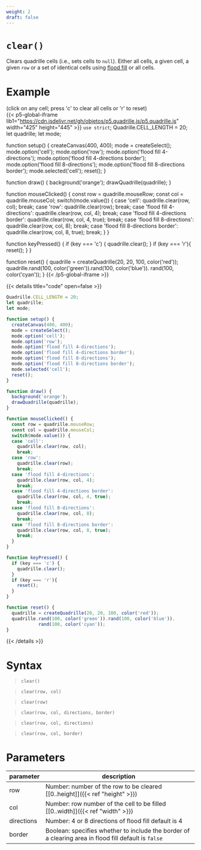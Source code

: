 ```yaml
---
weight: 2
draft: false
---
```


# `clear()`

Clears quadrille cells (i.e., sets cells to `null`). Either all cells, a given cell, a given `row` or a set of identical cells using [flood fill](https://en.m.wikipedia.org/wiki/Flood_fill) or all cells.

# Example

(click on any cell; press 'c' to clear all cells or 'r' to reset)\
{{< p5-global-iframe lib1="https://cdn.jsdelivr.net/gh/objetos/p5.quadrille.js/p5.quadrille.js" width="425" height="445" >}}
`use strict`;
Quadrille.CELL_LENGTH = 20;
let quadrille;
let mode;

function setup() {
  createCanvas(400, 400);
  mode = createSelect();
  mode.option('cell');
  mode.option('row');
  mode.option('flood fill 4-directions');
  mode.option('flood fill 4-directions border');
  mode.option('flood fill 8-directions');
  mode.option('flood fill 8-directions border');
  mode.selected('cell');
  reset();
}

function draw() {
  background('orange');
  drawQuadrille(quadrille);
}

function mouseClicked() {
  const row = quadrille.mouseRow;
  const col = quadrille.mouseCol;
  switch(mode.value()) {
  case 'cell':
    quadrille.clear(row, col);
    break;
  case 'row':
    quadrille.clear(row);
    break;
  case 'flood fill 4-directions':
    quadrille.clear(row, col, 4);
    break;
  case 'flood fill 4-directions border':
    quadrille.clear(row, col, 4, true);
    break;
  case 'flood fill 8-directions':
    quadrille.clear(row, col, 8);
    break;
  case 'flood fill 8-directions border':
    quadrille.clear(row, col, 8, true);
    break;
  }
}

function keyPressed() {
  if (key === 'c') {
    quadrille.clear();
  }
  if (key === 'r'){
    reset();
  }
}

function reset() {
  quadrille = createQuadrille(20, 20, 100, color('red'));
  quadrille.rand(100, color('green')).rand(100, color('blue')).
            rand(100, color('cyan'));
}
{{< /p5-global-iframe >}}

{{< details title="code" open=false >}}
```js
Quadrille.CELL_LENGTH = 20;
let quadrille;
let mode;

function setup() {
  createCanvas(400, 400);
  mode = createSelect();
  mode.option('cell');
  mode.option('row');
  mode.option('flood fill 4-directions');
  mode.option('flood fill 4-directions border');
  mode.option('flood fill 8-directions');
  mode.option('flood fill 8-directions border');
  mode.selected('cell');
  reset();
}

function draw() {
  background('orange');
  drawQuadrille(quadrille);
}

function mouseClicked() {
  const row = quadrille.mouseRow;
  const col = quadrille.mouseCol;
  switch(mode.value()) {
  case 'cell':
    quadrille.clear(row, col);
    break;
  case 'row':
    quadrille.clear(row);
    break;
  case 'flood fill 4-directions':
    quadrille.clear(row, col, 4);
    break;
  case 'flood fill 4-directions border':
    quadrille.clear(row, col, 4, true);
    break;
  case 'flood fill 8-directions':
    quadrille.clear(row, col, 8);
    break;
  case 'flood fill 8-directions border':
    quadrille.clear(row, col, 8, true);
    break;
  }
}

function keyPressed() {
  if (key === 'c') {
    quadrille.clear();
  }
  if (key === 'r'){
    reset();
  }
}

function reset() {
  quadrille = createQuadrille(20, 20, 100, color('red'));
  quadrille.rand(100, color('green')).rand(100, color('blue')).
            rand(100, color('cyan'));
}
```
{{< /details >}}

# Syntax

> `clear()`

> `clear(row, col)`

> `clear(row)`

> `clear(row, col, directions, border)`

> `clear(row, col, directions)`

> `clear(row, col, border)`

# Parameters

| parameter  | description                                                                                          |
|------------|------------------------------------------------------------------------------------------------------|
| row        | Number: number of the row to be cleared [\[0..height\]]({{< ref "height" >}})                        |
| col        | Number: row number of the cell to be filled [\[0..width\]]({{< ref "width" >}})                      |
| directions | Number: 4 or 8 directions of flood fill default is 4                                                 |
| border     | Boolean: specifies whether to include the border of a clearing area in flood fill default is `false` |